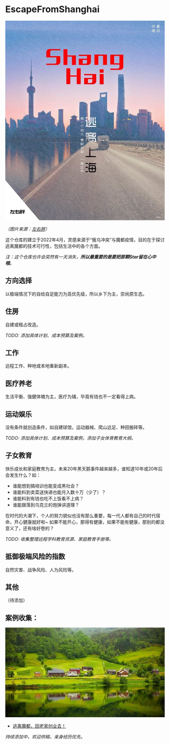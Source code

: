 # EscapeFromShanghai

![escape-sh](/img/escape-sh.jpg)

_（图片来源：[左右胖](https://www.zcool.com.cn/work/ZMzQyNjU4NDQ=.html)）_

这个仓库的建立于2022年4月，灵感来源于“俄乌冲突”与魔都疫情，目的在于探讨逃离魔都的技术可行性，包括生活中的各个方面。

_注：这个仓库也许会突然有一天消失，**所以最重要的是要把那颗Star留在心中哦**。_

## 方向选择

以极端情况下的自给自足能力为高优先级，所以乡下为主，崇尚原生态。

## 住房

自建或租占改造。

_TODO: 添加具体计划、成本预算及案例。_

## 工作

远程工作、种地或本地重新副本。

## 医疗养老

生活平衡、强健体魄为主，医疗为辅，毕竟有钱也不一定看得上病。

## 运动娱乐

没有条件就创造条件，如自建球馆，运动器械、爬山远足、种田搬砖等。

_TODO: 添加具体计划、成本预算及案例，添加子女体育教育大纲。_

## 子女教育

快乐成长和家庭教育为主，未来20年黑天鹅事件越来越多，谁知道10年或20年后会发生什么？如：
 - 谁能想到搞培训也能变成黑社会？
 - 谁能料到卖菜送快递也能月入数十万（少了）？
 - 谁能料到有钱也吃不上饭看不上病？
 - 谁能跟落到乌克兰的炮弹讲道理？
 
在时代的大潮下，个人的努力貌似也没有那么重要，每一代人都有自己的时代宿命，开心健康就好啦~
如果不能开心，那得有健康，如果不能有健康，那别的都没意义了，还有啥好卷的？

_TODO: 收集整理远程学科教育资源、家庭教育手册等。_

## 抵御极端风险的指数

自然灾害、战争风险、人为风险等。

## 其他

（待添加）


## 案例收集：

![img](/img/main-page.jpg)

- [逃离魔都，回老家创业去！](https://zhuanlan.zhihu.com/p/46186638)

_持续添加中，欢迎供稿，亲身经历优先。_